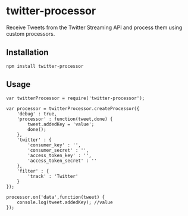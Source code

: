 twitter-processor
===========

Receive Tweets from the Twitter Streaming API and process them using custom processors.


Installation
---------------
    npm install twitter-processor


Usage
---------------

    var twitterProcessor = require('twitter-processor');
    
	var processor = twitterProcessor.createProcessor({
		'debug' : true,
		'processor' : function(tweet,done) {
			tweet.addedKey = 'value';
			done();
		},
		'twitter' : {
			'consumer_key' : '',
			'consumer_secret' : '',
			'access_token_key' : '',
			'access_token_secret' : ''
		},
		'filter' : {
			'track' : 'Twitter'
		}
	});

	processor.on('data',function(tweet) {
		console.log(tweet.addedKey); //value
	});